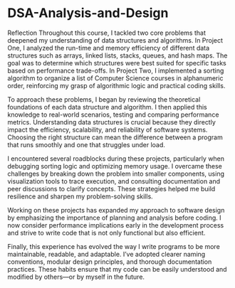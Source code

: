 # DSA-Analysis-and-Design
Reflection
Throughout this course, I tackled two core problems that deepened my understanding of data structures and algorithms. In Project One, I analyzed the run-time and memory efficiency of different data structures such as arrays, linked lists, stacks, queues, and hash maps. The goal was to determine which structures were best suited for specific tasks based on performance trade-offs. In Project Two, I implemented a sorting algorithm to organize a list of Computer Science courses in alphanumeric order, reinforcing my grasp of algorithmic logic and practical coding skills.

To approach these problems, I began by reviewing the theoretical foundations of each data structure and algorithm. I then applied this knowledge to real-world scenarios, testing and comparing performance metrics. Understanding data structures is crucial because they directly impact the efficiency, scalability, and reliability of software systems. Choosing the right structure can mean the difference between a program that runs smoothly and one that struggles under load.

I encountered several roadblocks during these projects, particularly when debugging sorting logic and optimizing memory usage. I overcame these challenges by breaking down the problem into smaller components, using visualization tools to trace execution, and consulting documentation and peer discussions to clarify concepts. These strategies helped me build resilience and sharpen my problem-solving skills.

Working on these projects has expanded my approach to software design by emphasizing the importance of planning and analysis before coding. I now consider performance implications early in the development process and strive to write code that is not only functional but also efficient.

Finally, this experience has evolved the way I write programs to be more maintainable, readable, and adaptable. I’ve adopted clearer naming conventions, modular design principles, and thorough documentation practices. These habits ensure that my code can be easily understood and modified by others—or by myself in the future.
